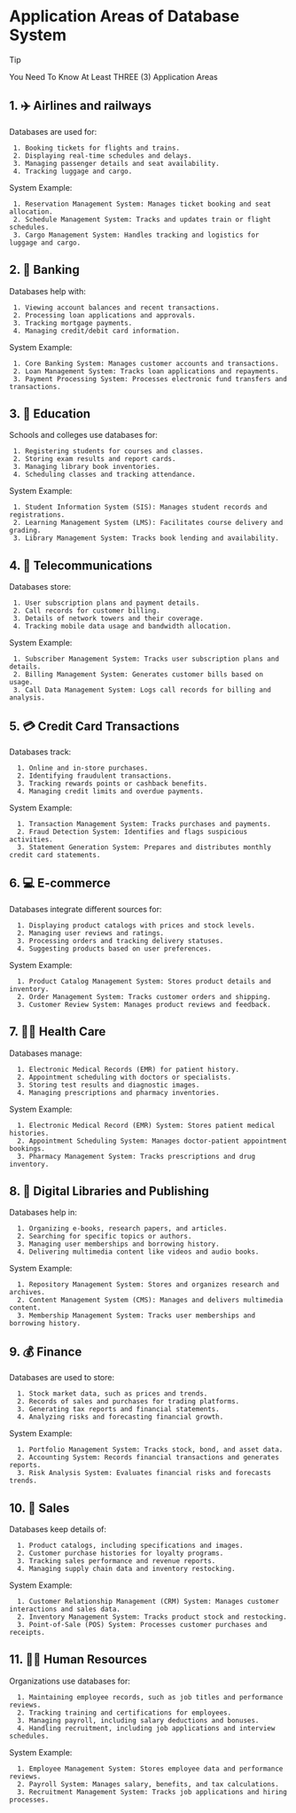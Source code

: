 # Application Areas of Database System

>[!TIP]
>You Need To Know At Least THREE (3) Application Areas

## 1. ✈️ Airlines and railways

   Databases are used for:
   ```
    1. Booking tickets for flights and trains.
    2. Displaying real-time schedules and delays.
    3. Managing passenger details and seat availability.
    4. Tracking luggage and cargo.
   ```
   System Example:
   ```
    1. Reservation Management System: Manages ticket booking and seat allocation.
    2. Schedule Management System: Tracks and updates train or flight schedules.
    3. Cargo Management System: Handles tracking and logistics for luggage and cargo.
   ```
## 2. 🏦 Banking

   Databases help with:
   ```
    1. Viewing account balances and recent transactions.
    2. Processing loan applications and approvals.
    3. Tracking mortgage payments.
    4. Managing credit/debit card information.
   ```
   System Example:
   ```
    1. Core Banking System: Manages customer accounts and transactions.
    2. Loan Management System: Tracks loan applications and repayments.
    3. Payment Processing System: Processes electronic fund transfers and transactions.
   ```
  
## 3. 🏫 Education
   Schools and colleges use databases for:
   ```
    1. Registering students for courses and classes.
    2. Storing exam results and report cards.
    3. Managing library book inventories.
    4. Scheduling classes and tracking attendance.
   ```
   System Example:
   ```
    1. Student Information System (SIS): Manages student records and registrations.
    2. Learning Management System (LMS): Facilitates course delivery and grading.
    3. Library Management System: Tracks book lending and availability.
   ```
## 4. 🔭 Telecommunications
   Databases store:
   ```
    1. User subscription plans and payment details.
    2. Call records for customer billing.
    3. Details of network towers and their coverage.
    4. Tracking mobile data usage and bandwidth allocation.
   ```
   System Example:
   ```
    1. Subscriber Management System: Tracks user subscription plans and details.
    2. Billing Management System: Generates customer bills based on usage.
    3. Call Data Management System: Logs call records for billing and analysis.
   ```
## 5. 💳 Credit Card Transactions
  Databases track:
  ```
    1. Online and in-store purchases.
    2. Identifying fraudulent transactions.
    3. Tracking rewards points or cashback benefits.
    4. Managing credit limits and overdue payments.
  ```
  System Example:
  ```
    1. Transaction Management System: Tracks purchases and payments.
    2. Fraud Detection System: Identifies and flags suspicious activities.
    3. Statement Generation System: Prepares and distributes monthly credit card statements.
  ```
## 6. 💻 E-commerce
  Databases integrate different sources for:
  ```
    1. Displaying product catalogs with prices and stock levels.
    2. Managing user reviews and ratings.
    3. Processing orders and tracking delivery statuses.
    4. Suggesting products based on user preferences.
  ```
  System Example:
  ```
    1. Product Catalog Management System: Stores product details and inventory.
    2. Order Management System: Tracks customer orders and shipping.
    3. Customer Review System: Manages product reviews and feedback.
  ```
## 7. 👨‍⚕️ Health Care
  Databases manage:
  ```
    1. Electronic Medical Records (EMR) for patient history.
    2. Appointment scheduling with doctors or specialists.
    3. Storing test results and diagnostic images.
    4. Managing prescriptions and pharmacy inventories.
  ```
  System Example:
  ```
    1. Electronic Medical Record (EMR) System: Stores patient medical histories.
    2. Appointment Scheduling System: Manages doctor-patient appointment bookings.
    3. Pharmacy Management System: Tracks prescriptions and drug inventory.
  ```
## 8. 📖 Digital Libraries and Publishing
  Databases help in:
  ```
    1. Organizing e-books, research papers, and articles.
    2. Searching for specific topics or authors.
    3. Managing user memberships and borrowing history.
    4. Delivering multimedia content like videos and audio books.
  ```
  System Example:
  ```
    1. Repository Management System: Stores and organizes research and archives.
    2. Content Management System (CMS): Manages and delivers multimedia content.
    3. Membership Management System: Tracks user memberships and borrowing history.
  ```

## 9. 💰 Finance
  Databases are used to store:
  ```
    1. Stock market data, such as prices and trends.
    2. Records of sales and purchases for trading platforms.
    3. Generating tax reports and financial statements.
    4. Analyzing risks and forecasting financial growth.
  ```
  System Example:
  ```
    1. Portfolio Management System: Tracks stock, bond, and asset data.
    2. Accounting System: Records financial transactions and generates reports.
    3. Risk Analysis System: Evaluates financial risks and forecasts trends.
  ```
  
## 10. 💁 Sales
  Databases keep details of:
  ```
    1. Product catalogs, including specifications and images.
    2. Customer purchase histories for loyalty programs.
    3. Tracking sales performance and revenue reports.
    4. Managing supply chain data and inventory restocking.
  ```
  System Example:
  ```
    1. Customer Relationship Management (CRM) System: Manages customer interactions and sales data.
    2. Inventory Management System: Tracks product stock and restocking.
    3. Point-of-Sale (POS) System: Processes customer purchases and receipts.
  ```
## 11. 👨‍💼 Human Resources
  Organizations use databases for:
  ```
    1. Maintaining employee records, such as job titles and performance reviews.
    2. Tracking training and certifications for employees.
    3. Managing payroll, including salary deductions and bonuses.
    4. Handling recruitment, including job applications and interview schedules.
  ```
  System Example:
  ```
    1. Employee Management System: Stores employee data and performance reviews.
    2. Payroll System: Manages salary, benefits, and tax calculations.
    3. Recruitment Management System: Tracks job applications and hiring processes.
  ```


